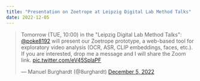 ```yaml
---
title: "Presentation on Zoetrope at Leipzig Digital Lab Method Talks"
date: 2022-12-05
---
```


<blockquote class="twitter-tweet">
    <p lang="en" dir="ltr">Tomorrow (TUE, 10:00) in the &quot;Leipzig Digital Lab Method Talks&quot;: <a
            href="https://twitter.com/poke8192?ref_src=twsrc%5Etfw">@poke8192</a> will present our Zoetrope prototype, a
        web-based tool for exploratory video analysis (OCR, ASR, CLIP embeddings, faces, etc.). If you are interested,
        drop me a message and I will share the Zoom link. <a
            href="https://t.co/eV45SplaPF">pic.twitter.com/eV45SplaPF</a></p>&mdash; Manuel Burghardt (@8urghardt) <a
        href="https://twitter.com/8urghardt/status/1599827836059406337?ref_src=twsrc%5Etfw">December 5, 2022</a>
</blockquote>
<script async src="https://platform.twitter.com/widgets.js" charset="utf-8"></script>